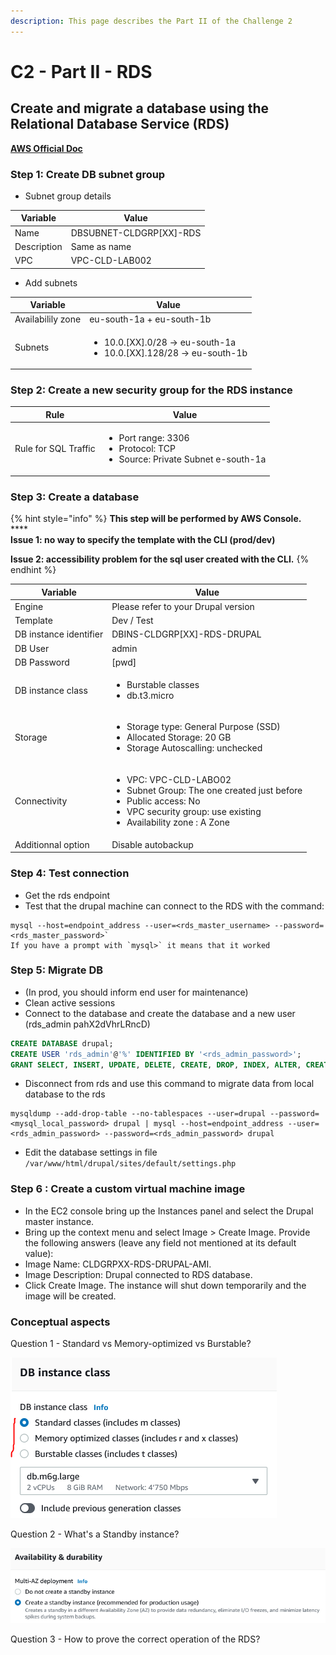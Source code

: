 ```yaml
---
description: This page describes the Part II of the Challenge 2
---
```


# C2 - Part II - RDS

## Create and migrate a database using the Relational Database Service (RDS)

****[**AWS Official Doc**](https://aws.amazon.com/rds/)****

### **Step 1: Create DB subnet group**

* Subnet group details

| Variable    | Value                    |
| ----------- | ------------------------ |
| Name        | DBSUBNET-CLDGRP\[XX]-RDS |
| Description | Same as name             |
| VPC         | VPC-CLD-LAB002           |

* Add subnets

| Variable          | Value                                                                                   |
| ----------------- | --------------------------------------------------------------------------------------- |
| Availabilily zone | eu-south-1a + eu-south-1b                                                               |
| Subnets           | <ul><li>10.0.[XX].0/28 -> eu-south-1a</li><li>10.0.[XX].128/28 -> eu-south-1b</li></ul> |

### **Step 2: Create a new security group for the RDS instance**

| Rule                 | Value                                                                                              |
| -------------------- | -------------------------------------------------------------------------------------------------- |
| Rule for SQL Traffic | <ul><li>Port range: 3306</li><li>Protocol: TCP</li><li>Source: Private Subnet e-south-1a</li></ul> |

### **Step 3: Create a database**

{% hint style="info" %}
**This step will be performed by AWS Console.**\
****\
**Issue 1: no way  to specify the template with the CLI (prod/dev)**

**Issue 2: accessibility problem for the sql user created with the CLI.**
{% endhint %}

| Variable               | Value                                                                                                                                                                                         |
| ---------------------- | --------------------------------------------------------------------------------------------------------------------------------------------------------------------------------------------- |
| Engine                 | Please refer to your Drupal version                                                                                                                                                           |
| Template               | Dev / Test                                                                                                                                                                                    |
| DB instance identifier | DBINS-CLDGRP\[XX]-RDS-DRUPAL                                                                                                                                                                  |
| DB User                | admin                                                                                                                                                                                         |
| DB Password            | \[pwd]                                                                                                                                                                                        |
| DB instance class      | <ul><li>Burstable classes</li><li>db.t3.micro</li></ul>                                                                                                                                       |
| Storage                | <ul><li>Storage type: General Purpose (SSD)</li><li>Allocated Storage: 20 GB</li><li>Storage Autoscalling: unchecked</li></ul>                                                                |
| Connectivity           | <ul><li>VPC: VPC-CLD-LABO02</li><li>Subnet Group: The one created just before</li><li>Public access: No</li><li>VPC security group: use existing</li><li>Availability zone : A Zone</li></ul> |
| Additionnal option     | Disable autobackup                                                                                                                                                                            |

### **Step 4: Test connection**

* Get the rds endpoint
* Test that the drupal machine can connect to the RDS with the command:

```
mysql --host=endpoint_address --user=<rds_master_username> --password=<rds_master_password>`
If you have a prompt with `mysql>` it means that it worked
```

### **Step 5: Migrate DB**

* (In prod, you should inform end user for maintenance)
* Clean active sessions
* Connect to the database and create the database and a new user (rds\_admin pahX2dVhrLRncD)

```sql
CREATE DATABASE drupal;
CREATE USER 'rds_admin'@'%' IDENTIFIED BY '<rds_admin_password>';
GRANT SELECT, INSERT, UPDATE, DELETE, CREATE, DROP, INDEX, ALTER, CREATE TEMPORARY TABLES, LOCK TABLES ON drupal.* TO 'rds_admin'@'%';
```

* Disconnect from rds and use this command to migrate data from local database to the rds

```shell
mysqldump --add-drop-table --no-tablespaces --user=drupal --password=<mysql_local_password> drupal | mysql --host=endpoint_address --user=<rds_admin_password> --password=<rds_admin_password> drupal
```

* Edit the database settings in file `/var/www/html/drupal/sites/default/settings.php`

### **Step 6 : Create a custom virtual machine image**

* In the EC2 console bring up the Instances panel and select the Drupal master instance.
* Bring up the context menu and select Image > Create Image. Provide the following answers (leave any field not mentioned at its default value):
* Image Name: CLDGRPXX-RDS-DRUPAL-AMI.
* Image Description: Drupal connected to RDS database.
* Click Create Image. The instance will shut down temporarily and the image will be created.

### Conceptual aspects

Question 1 - Standard vs Memory-optimized vs Burstable?

![](../../.gitbook/assets/DBInstanceClass.PNG)

Question 2 - What's a Standby instance?

![](../../.gitbook/assets/AvailabilityAndDurability.PNG)

Question 3 - How to prove the correct operation of the RDS?
